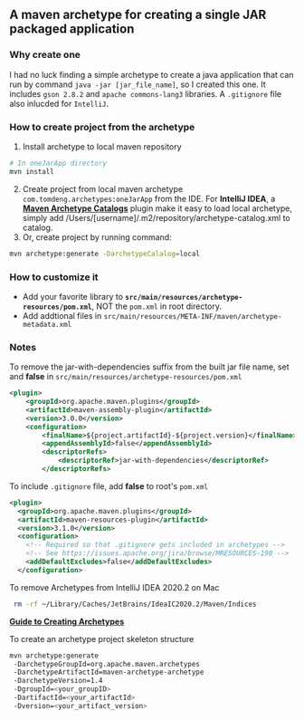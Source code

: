## A maven archetype for creating a single JAR packaged application

### Why create one

I had no luck finding a simple archetype to create a java application that can run by command `java -jar [jar_file_name]`, so I created this one. It includes `gson 2.8.2` and `apache commons-lang3` libraries. A `.gitignore` file also inlucded for `IntelliJ`.

### How to create project from the archetype

1. Install archetype to local maven repository

```bash
# In oneJarApp directory
mvn install
```

2. Create project from local maven archetype `com.tomdeng.archetypes:oneJarApp` from the IDE. For **IntelliJ IDEA**, a [**Maven Archetype Catalogs**](https://plugins.jetbrains.com/plugin/7965-maven-archetype-catalogs) plugin make it easy to load local archetype, simply add /Users/[username]/.m2/repository/archetype-catalog.xml to catalog. 
3. Or, create project by running command:

```bash
mvn archetype:generate -DarchetypeCalalog=local
```

### How to customize it

* Add your favorite library to **`src/main/resources/archetype-resources/pom.xml`**, NOT the `pom.xml` in root directory.
* Add addtional files in `src/main/resources/META-INF/maven/archetype-metadata.xml`

 ### Notes

To remove the jar-with-dependencies suffix from the built jar file name, set **<finalName>** and **<appendAssemblyId>false</appendAssemblyId>** in `src/main/resources/archetype-resources/pom.xml`

```xml
<plugin>
    <groupId>org.apache.maven.plugins</groupId>
    <artifactId>maven-assembly-plugin</artifactId>
    <version>3.0.0</version>
    <configuration>
        <finalName>${project.artifactId}-${project.version}</finalName>
        <appendAssemblyId>false</appendAssemblyId>
        <descriptorRefs>
            <descriptorRef>jar-with-dependencies</descriptorRef>
        </descriptorRefs>
```

To include `.gitignore` file, add **<addDefaultExcludes>false</addDefaultExcludes>** to root's `pom.xml`

```xml
<plugin>
  <groupId>org.apache.maven.plugins</groupId>
  <artifactId>maven-resources-plugin</artifactId>
  <version>3.1.0</version>
  <configuration>
    <!-- Required so that .gitignore gets included in archetypes -->
    <!-- See https://issues.apache.org/jira/browse/MRESOURCES-190 -->
    <addDefaultExcludes>false</addDefaultExcludes>
  </configuration>
```

To remove Archetypes from IntelliJ IDEA 2020.2 on Mac

```bash
 rm -rf ~/Library/Caches/JetBrains/IdeaIC2020.2/Maven/Indices
```

**[Guide to Creating Archetypes](https://maven.apache.org/guides/mini/guide-creating-archetypes.html)**

To create an archetype project skeleton structure

```bash
mvn archetype:generate
 -DarchetypeGroupId=org.apache.maven.archetypes 
 -DarchetypeArtifactId=maven-archetype-archetype 
 -DarchetypeVersion=1.4
 -DgroupId=<your_groupID>
 -DartifactId=<your_artifactId>
 -Dversion=<your_artifact_version>
```

